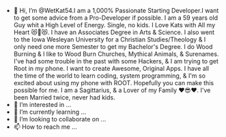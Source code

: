 - 👋 Hi, I’m @WetKat54.I am a 1,000% Passionate Starting Developer.I want to get some advice from a Pro-Developer if possible. I am a 59 years old Guy whit a High Level of Energy. Single, no kids. I Love Kats with All my Heart 😻🖤😻. I have an Associates Degree in Arts & Science. I also went to the Iowa Wesleyan University for a Christian Studies/Theology & I only need one more Semester to get my Bachelor's Degree. I do Wood Burning & I like to Wood Burn Churches, Mythical Animals, & Surenames. I've had some trouble in the past with some Hackers, & I am trying to get Root in my phone. I want to create Awesome, Original Apps. I have all the time of the world to learn coding, system programming, & I'm so excited about using my phone with ROOT. Hopefully you can make this possible for me. I am a Sagittarius, & a Lover of my Family ❤️😎❤️. I've been Married twice, never had kids. 
- 👀 I’m interested in ... 
- 🌱 I’m currently learning ...
- 💞️ I’m looking to collaborate on ...
- 📫 How to reach me ...

<!---
WetKat54/WetKat54 is a ✨ special ✨ repository because its `README.md` (this file) appears on your GitHub profile.
You can click the Preview link to take a look at your changes.
--->
